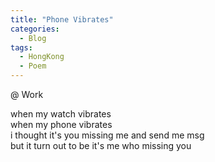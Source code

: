 ```yaml
---
title: "Phone Vibrates"
categories:
  - Blog
tags:
  - HongKong
  - Poem
---
```


@ Work

when my watch vibrates <br/>
when my phone vibrates <br/>
i thought it's you missing me and send me msg <br/>
but it turn out to be it's me who missing you <br/>

<script src="https://utteranc.es/client.js"
        repo="serendipityinlife/serendipityinlife.github.io"
        issue-term="pathname"
        theme="github-light"
        crossorigin="anonymous"
        async>
</script>

